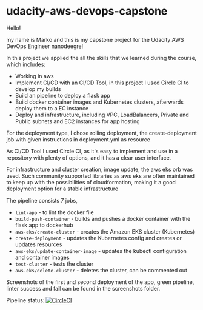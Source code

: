 # udacity-aws-devops-capstone
Hello!

my name is Marko and this is my capstone project for the Udacity AWS DevOps Engineer nanodeegre! 

In this project we applied the all the skills that we learned during the course, which includes:

- Working in aws
- Implement CI/CD with an CI/CD Tool, in this project I used Circle CI to develop my builds
- Build an pipeline to deploy a flask app
- Build docker container images and Kubernetes clusters, afterwards deploy them to a EC instance
- Deploy and infrastructure, including VPC, LoadBalancers, Private and Public subnets and EC2 instances for app hosting

For the deployment type, I chose rolling deployment, the create-deployment job with given instructions in deployment.yml as resource

As CI/CD Tool I used Circle CI, as it's easy to implement and use in a repository with plenty of options, and it has a clear user interface.

For infrastructure and cluster creation, image update, the aws eks orb was used. Such community supported libraries as aws eks are often maintained to keep up with the possibilities of cloudformation, making it a good deployment option for a stable infrastructure

The pipeline consists 7 jobs,

- ``` lint-app ``` - to lint the docker file
- ``` build-push-container ``` - builds and pushes a docker container with the flask app to dockerhub
- ``` aws-eks/create-cluster ``` - creates the Amazon EKS cluster (Kubernetes)
- ``` create-deployment ``` - updates the Kubernetes config and creates or updates resources
- ``` aws-eks/update-container-image ``` - updates the kubectl configuration and container images
- ``` test-cluster ``` - tests the cluster
- ``` aws-eks/delete-cluster ``` - deletes the cluster, can be commented out

Screenshots of the first and second deployment of the app, green pipeline, linter success and fail can be found in the screenshots folder.

Pipeline status:
[![CircleCI](https://circleci.com/gh/markanr/udacity-aws-devops-capstone.svg?style=svg)](https://circleci.com/gh/markanr/udacity-aws-devops-capstone)
